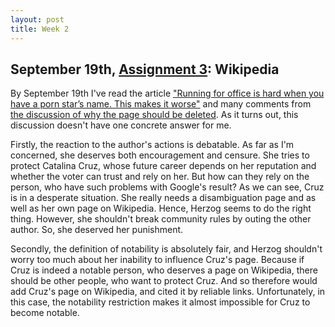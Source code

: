 ```yaml
---
layout: post
title: Week 2
---
```



## September 19th, [Assignment 3](http://www.compsci.hunter.cuny.edu/~sweiss/course_materials/cs_ossd/assignments/assignment_03_reading_about_wikipedia.pdf): Wikipedia

By September 19th I've read the article ["Running for office is hard when you have a porn star’s name. This makes it worse"](https://qz.com/1352568/running-for-office-is-hard-when-you-have-a-porn-stars-name-this-makes-it-worse/) and many comments from [the discussion of why the page should be deleted](https://en.wikipedia.org/wiki/Wikipedia:Articles_for_deletion/Catalina_Cruz_(politician)).  As it turns out, this discussion doesn't have one concrete answer for me. 

Firstly,  the reaction to the author's actions is debatable. As far as I'm concerned, she deserves both encouragement and censure. She tries to protect Catalina Cruz, whose future career depends on her reputation and whether the voter can trust and rely on her. But how can they rely on the person, who have such problems with Google's result? As we can see, Cruz is in a desperate situation. She really needs a disambiguation page and as well as her own page on Wikipedia.  Hence, Herzog seems to do the right thing. However, she shouldn't break community rules by outing the other author. So, she deserved her punishment. 

Secondly, the definition of notability is absolutely fair, and Herzog shouldn't worry too much about her inability to influence Cruz's page. Because if Cruz is indeed a notable person, who deserves a page on Wikipedia, there should be other people, who want to protect Cruz. And so therefore would add Cruz's page on Wikipedia, and cited it by reliable links.
Unfortunately, in this case, the notability restriction makes it almost impossible for Cruz to become notable.
